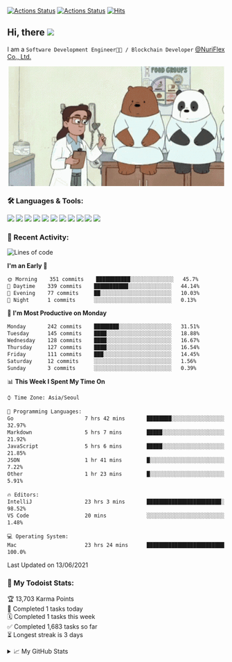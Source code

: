 
[![Actions Status](https://github.com/ddok2/ddok2/workflows/Todoist%20Readme/badge.svg)](https://github.com/ddok2/ddok2/actions)
[![Actions Status](https://github.com/ddok2/ddok2/workflows/wakatime-stats/badge.svg)](https://github.com/ddok2/ddok2/actions)
[![Hits](https://hits.seeyoufarm.com/api/count/incr/badge.svg?url=https%3A%2F%2Fgithub.com%2Fddok2&count_bg=%23FF9595&title_bg=%23555555&icon=github.svg&icon_color=%23FFFFFF&title=hits&edge_flat=false)](https://hits.seeyoufarm.com)

<!-- ![visitors](https://visitor-badge.laobi.icu/badge?page_id=ddok2.ddok2) -->
## Hi, there <img src="https://raw.githubusercontent.com/MartinHeinz/MartinHeinz/master/wave.gif" width="25px">

I am a `Software Development Engineer🧑‍💻 / Blockchain Developer` [@NuriFlex Co., Ltd.](https://nuriflex.com)


<p align="center">
<img align="center" alt="GIF" src="img/debugging.gif" />
</p>


### 🛠 Languages & Tools:
<p>
    <img src="https://img.shields.io/badge/go-%2300ADD8.svg?&style=for-the-badge&logo=go&logoColor=white"/>
    <img src="https://img.shields.io/badge/node.js%20-%2343853D.svg?&style=for-the-badge&logo=node.js&logoColor=white"/>
    <img src="https://img.shields.io/badge/javascript%20-%23323330.svg?&style=for-the-badge&logo=javascript&logoColor=%23F7DF1E"/>
    <img src="https://img.shields.io/badge/typescript%20-%23007ACC.svg?&style=for-the-badge&logo=typescript&logoColor=white"/>
    <img src="https://img.shields.io/badge/python%20-%2314354C.svg?&style=for-the-badge&logo=python&logoColor=white"/>
    <img src="https://img.shields.io/badge/react%20-%2320232a.svg?&style=for-the-badge&logo=react&logoColor=%2361DAFB"/>
    <img src="https://img.shields.io/badge/AWS%20-%23FF9900.svg?&style=for-the-badge&logo=amazon-aws&logoColor=white"/>
    <img src="https://img.shields.io/badge/Google%20Cloud%20-%234285F4.svg?&style=for-the-badge&logo=google-cloud&logoColor=white"/>
    <img src="https://img.shields.io/badge/docker%20-%230db7ed.svg?&style=for-the-badge&logo=docker&logoColor=white"/>
    <img src="https://img.shields.io/badge/kubernetes%20-%23326ce5.svg?&style=for-the-badge&logo=kubernetes&logoColor=white"/>
    <img src="https://img.shields.io/badge/ansible%20-%231A1918.svg?&style=for-the-badge&logo=ansible&logoColor=white"/>
</p>

### 🌈 Recent Activity:
<!--START_SECTION:waka-->
![Lines of code](https://img.shields.io/badge/From%20Hello%20World%20I%27ve%20Written-692628%20lines%20of%20code-blue)

**I'm an Early 🐤** 

```text
🌞 Morning    351 commits    ███████████░░░░░░░░░░░░░░   45.7% 
🌆 Daytime    339 commits    ███████████░░░░░░░░░░░░░░   44.14% 
🌃 Evening    77 commits     ██░░░░░░░░░░░░░░░░░░░░░░░   10.03% 
🌙 Night      1 commits      ░░░░░░░░░░░░░░░░░░░░░░░░░   0.13%

```
📅 **I'm Most Productive on Monday** 

```text
Monday       242 commits    ████████░░░░░░░░░░░░░░░░░   31.51% 
Tuesday      145 commits    ████░░░░░░░░░░░░░░░░░░░░░   18.88% 
Wednesday    128 commits    ████░░░░░░░░░░░░░░░░░░░░░   16.67% 
Thursday     127 commits    ████░░░░░░░░░░░░░░░░░░░░░   16.54% 
Friday       111 commits    ███░░░░░░░░░░░░░░░░░░░░░░   14.45% 
Saturday     12 commits     ░░░░░░░░░░░░░░░░░░░░░░░░░   1.56% 
Sunday       3 commits      ░░░░░░░░░░░░░░░░░░░░░░░░░   0.39%

```


📊 **This Week I Spent My Time On** 

```text
⌚︎ Time Zone: Asia/Seoul

💬 Programming Languages: 
Go                       7 hrs 42 mins       ████████░░░░░░░░░░░░░░░░░   32.97% 
Markdown                 5 hrs 7 mins        █████░░░░░░░░░░░░░░░░░░░░   21.92% 
JavaScript               5 hrs 6 mins        █████░░░░░░░░░░░░░░░░░░░░   21.85% 
JSON                     1 hr 41 mins        █░░░░░░░░░░░░░░░░░░░░░░░░   7.22% 
Other                    1 hr 23 mins        █░░░░░░░░░░░░░░░░░░░░░░░░   5.91%

🔥 Editors: 
IntelliJ                 23 hrs 3 mins       ████████████████████████░   98.52% 
VS Code                  20 mins             ░░░░░░░░░░░░░░░░░░░░░░░░░   1.48%

💻 Operating System: 
Mac                      23 hrs 24 mins      █████████████████████████   100.0%

```


 Last Updated on 13/06/2021
<!--END_SECTION:waka-->

### 🚧 My Todoist Stats:
<!-- TODO-IST:START -->
🏆  13,703 Karma Points           
🌸  Completed 1 tasks today           
🗓  Completed 1 tasks this week           
✅  Completed 1,683 tasks so far           
⏳  Longest streak is 3 days
<!-- TODO-IST:END -->

<details>
<summary>📈 My GitHub Stats</summary>
<p align="center"> <img src="https://github-readme-stats.vercel.app/api?username=ddok2&show_icons=true" alt="ddok2" />
</details>
